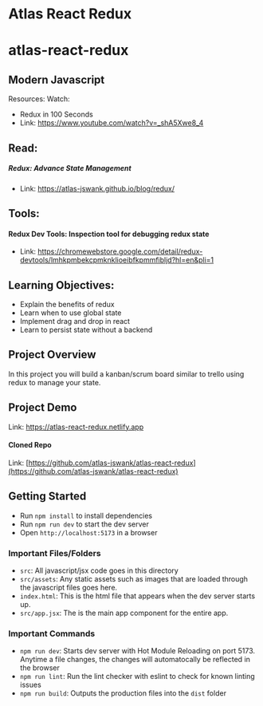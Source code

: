 # Atlas React Redux


# atlas-react-redux

## Modern Javascript
Resources:
Watch:

- Redux in 100 Seconds
- Link: https://www.youtube.com/watch?v=_shA5Xwe8_4

## Read:

##### Redux: Advance State Management
- Link: https://atlas-jswank.github.io/blog/redux/

## Tools:

#### Redux Dev Tools: Inspection tool for debugging redux state
- Link: https://chromewebstore.google.com/detail/redux-devtools/lmhkpmbekcpmknklioeibfkpmmfibljd?hl=en&pli=1

## Learning Objectives:

- Explain the benefits of redux
- Learn when to use global state
- Implement drag and drop in react
- Learn to persist state without a backend

## Project Overview
In this project you will build a kanban/scrum board similar to trello using redux to manage your state.

## Project Demo
Link: https://atlas-react-redux.netlify.app

#### Cloned Repo
Link: [https://github.com/atlas-jswank/atlas-react-redux](https://github.com/atlas-jswank/atlas-react-redux)


## Getting Started

- Run `npm install` to install dependencies
- Run `npm run dev` to start the dev server
- Open `http://localhost:5173` in a browser

### Important Files/Folders

- `src`: All javascript/jsx code goes in this directory
- `src/assets`: Any static assets such as images that are loaded through the javascript files goes here.
- `index.html`: This is the html file that appears when the dev server starts up.
- `src/app.jsx`: The is the main app component for the entire app.

### Important Commands

- `npm run dev`: Starts dev server with Hot Module Reloading on port 5173. Anytime a file changes, the changes will automatocally be reflected in the browser
- `npm run lint`: Run the lint checker with eslint to check for known linting issues
- `npm run build`: Outputs the production files into the `dist` folder
